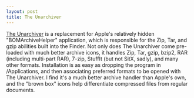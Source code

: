 ```yaml
---
layout: post
title: The Unarchiver
---
```

[The Unarchiver](http://wakaba.c3.cx/s/apps/unarchiver.html) is a replacement for Apple's relatively hidden "BOMArchiveHelper" application, which is responsible for the Zip, Tar, and gzip abilities built into the Finder. Not only does The Unarchiver come pre-loaded with much better archive icons, it handles Zip, Tar, gzip, bzip2, RAR (including multi-part RAR), 7-zip, StuffIt (but not SitX, sadly), and many other formats. Installation is as easy as dropping the program in /Applications, and then associating preferred formats to be opened with The Unarchiver. I find it's a much better archive handler than Apple's own, and the "brown box" icons help differentiate compressed files from regular documents.

